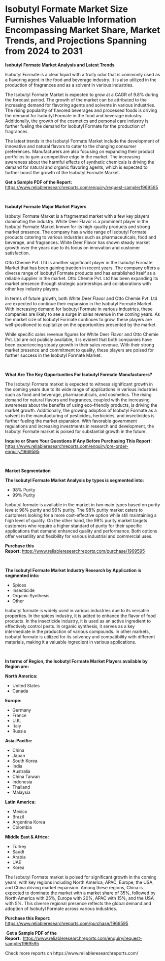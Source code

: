 <p><h1>Isobutyl Formate Market Size Furnishes Valuable Information Encompassing Market Share, Market Trends, and Projections Spanning from 2024 to 2031</h1></p><p><strong>Isobutyl Formate Market Analysis and Latest Trends</strong></p>
<p><p>Isobutyl Formate is a clear liquid with a fruity odor that is commonly used as a flavoring agent in the food and beverage industry. It is also utilized in the production of fragrances and as a solvent in various industries.</p><p>The Isobutyl Formate Market is expected to grow at a CAGR of 9.8% during the forecast period. The growth of the market can be attributed to the increasing demand for flavoring agents and solvents in various industries. The rising popularity of flavored beverages and processed foods is driving the demand for Isobutyl Formate in the food and beverage industry. Additionally, the growth of the cosmetics and personal care industry is further fueling the demand for Isobutyl Formate for the production of fragrances.</p><p>The latest trends in the Isobutyl Formate Market include the development of innovative and natural flavors to cater to the changing consumer preferences. Manufacturers are also focusing on expanding their product portfolios to gain a competitive edge in the market. The increasing awareness about the harmful effects of synthetic chemicals is driving the demand for natural and organic flavoring agents, which is expected to further boost the growth of the Isobutyl Formate Market.</p></p>
<p><strong>Get a Sample PDF of the Report:&nbsp;</strong> <a href="https://www.reliableresearchreports.com/enquiry/request-sample/1969595">https://www.reliableresearchreports.com/enquiry/request-sample/1969595</a></p>
<p>&nbsp;</p>
<p><strong>Isobutyl Formate Major Market Players</strong></p>
<p><p>Isobutyl Formate Market is a fragmented market with a few key players dominating the industry. White Deer Flavor is a prominent player in the Isobutyl Formate Market known for its high-quality products and strong market presence. The company has a wide range of Isobutyl Formate products catering to various industries such as pharmaceuticals, food and beverage, and fragrances. White Deer Flavor has shown steady market growth over the years due to its focus on innovation and customer satisfaction.</p><p>Otto Chemie Pvt. Ltd is another significant player in the Isobutyl Formate Market that has been gaining traction in recent years. The company offers a diverse range of Isobutyl Formate products and has established itself as a reliable supplier in the market. Otto Chemie Pvt. Ltd has been expanding its market presence through strategic partnerships and collaborations with other key industry players.</p><p>In terms of future growth, both White Deer Flavor and Otto Chemie Pvt. Ltd are expected to continue their expansion in the Isobutyl Formate Market. With increasing demand for Isobutyl Formate in various industries, these companies are likely to see a surge in sales revenue in the coming years. As the market size of Isobutyl Formate continues to grow, these players are well-positioned to capitalize on the opportunities presented by the market.</p><p>While specific sales revenue figures for White Deer Flavor and Otto Chemie Pvt. Ltd are not publicly available, it is evident that both companies have been experiencing steady growth in their sales revenue. With their strong market presence and commitment to quality, these players are poised for further success in the Isobutyl Formate Market.</p></p>
<p>&nbsp;</p>
<p><strong>What Are The Key Opportunities For Isobutyl Formate Manufacturers?</strong></p>
<p><p>The Isobutyl Formate market is expected to witness significant growth in the coming years due to its wide range of applications in various industries such as food and beverage, pharmaceuticals, and cosmetics. The rising demand for natural flavors and fragrances, coupled with the increasing awareness about the benefits of using eco-friendly products, is driving the market growth. Additionally, the growing adoption of Isobutyl Formate as a solvent in the manufacturing of pesticides, herbicides, and insecticides is further fueling the market expansion. With favorable government regulations and increasing investments in research and development, the Isobutyl Formate market is poised for substantial growth in the future.</p></p>
<p><strong>Inquire or Share Your Questions If Any Before Purchasing This Report:</strong> <a href="https://www.reliableresearchreports.com/enquiry/pre-order-enquiry/1969595">https://www.reliableresearchreports.com/enquiry/pre-order-enquiry/1969595</a></p>
<p>&nbsp;</p>
<p><strong>Market Segmentation</strong></p>
<p><strong>The Isobutyl Formate Market Analysis by types is segmented into:</strong></p>
<p><ul><li>98% Purity</li><li>99% Purity</li></ul></p>
<p><p>Isobutyl formate is available in the market in two main types based on purity levels: 98% purity and 99% purity. The 98% purity market caters to customers looking for a more cost-effective option while still maintaining a high level of quality. On the other hand, the 99% purity market targets customers who require a higher standard of purity for their specific applications that demand enhanced quality and performance. Both options offer versatility and flexibility for various industrial and commercial uses.</p></p>
<p><strong>Purchase this Report:&nbsp;</strong><a href="https://www.reliableresearchreports.com/purchase/1969595">https://www.reliableresearchreports.com/purchase/1969595</a></p>
<p>&nbsp;</p>
<p><strong>The Isobutyl Formate Market Industry Research by Application is segmented into:</strong></p>
<p><ul><li>Spices</li><li>Insecticide</li><li>Organic Synthesis</li><li>Other</li></ul></p>
<p><p>Isobutyl formate is widely used in various industries due to its versatile properties. In the spices industry, it is added to enhance the flavor of food products. In the insecticide industry, it is used as an active ingredient to effectively control pests. In organic synthesis, it serves as a key intermediate in the production of various compounds. In other markets, isobutyl formate is utilized for its solvency and compatibility with different materials, making it a valuable ingredient in various applications.</p></p>
<p>&nbsp;</p>
<p><strong>In terms of Region, the Isobutyl Formate Market Players available by Region are:</strong></p>
<p>
    <p> <strong> North America: </strong>
        <ul>
            <li>United States</li>
            <li>Canada</li>
        </ul>
        </p> 
    <p> <strong> Europe: </strong>
        <ul>
            <li>Germany</li>
            <li>France</li>
            <li>U.K.</li>
            <li>Italy</li>
            <li>Russia</li>
        </ul>
        </p> 
    <p> <strong> Asia-Pacific: </strong>
        <ul>
            <li>China</li>
            <li>Japan</li>
            <li>South Korea</li>
            <li>India</li>
            <li>Australia</li>
            <li>China Taiwan</li>
            <li>Indonesia</li>
            <li>Thailand</li>
            <li>Malaysia</li>
        </ul>
        </p> 
    <p> <strong> Latin America: </strong>
        <ul>
            <li>Mexico</li>
            <li>Brazil</li>
            <li>Argentina Korea</li>
            <li>Colombia</li>
        </ul>
        </p> 
    <p> <strong> Middle East & Africa: </strong>
        <ul>
            <li>Turkey</li>
            <li>Saudi</li>
            <li>Arabia</li>
            <li>UAE</li>
            <li>Korea</li>
        </ul>
    </p>
    </p>
<p><p>The Isobutyl Formate market is poised for significant growth in the coming years, with key regions including North America, APAC, Europe, the USA, and China driving market expansion. Among these regions, China is expected to dominate the market with a market share of 35%, followed by North America with 25%, Europe with 20%, APAC with 15%, and the USA with 5%. This diverse regional presence reflects the global demand and adoption of Isobutyl Formate across various industries.</p></p>
<p><strong>Purchase this Report: </strong><a href="https://www.reliableresearchreports.com/purchase/1969595">https://www.reliableresearchreports.com/purchase/1969595</a></p>
<p>&nbsp;<strong>Get a Sample PDF of the Report:&nbsp;&nbsp;</strong><a href="https://www.reliableresearchreports.com/enquiry/request-sample/1969595">https://www.reliableresearchreports.com/enquiry/request-sample/1969595</a></p>
<p><strong></strong></p>
<p>Check more reports on https://www.reliableresearchreports.com/</p>